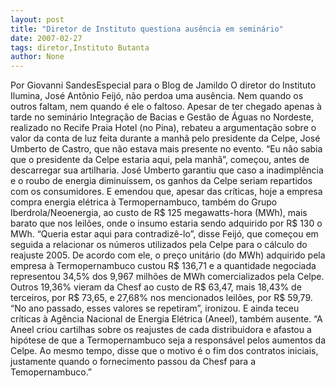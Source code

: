 ```yaml
---
layout: post
title: "Diretor de Instituto questiona ausência em seminário"
date: 2007-02-27
tags: diretor,Instituto Butanta
author: None
---
```

Por Giovanni SandesEspecial para&nbsp;o Blog de Jamildo
O diretor do Instituto Ilumina, José Antônio Feijó, não perdoa uma ausência. Nem quando os outros faltam, nem quando é ele o faltoso. Apesar de ter chegado apenas à tarde no seminário Integração de Bacias e Gestão de Águas no Nordeste, realizado no Recife Praia Hotel (no Pina), rebateu a argumentação sobre o valor da conta de luz feita durante a manhã pelo presidente da Celpe, José Umberto de Castro, que não estava mais presente no evento.
“Eu não sabia que o presidente da Celpe estaria aqui, pela manhã”, começou, antes de descarregar sua artilharia. José Umberto garantiu que caso a inadimplência e o roubo de energia diminuíssem, os ganhos da Celpe seriam repartidos com os consumidores. E emendou que, apesar das críticas, hoje a empresa compra energia elétrica à Termopernambuco, também do Grupo Iberdrola/Neoenergia, ao custo de R$ 125 megawatts-hora (MWh), mais barato que nos leilões, onde o insumo estaria sendo adquirido por R$ 130 o MWh.
“Queria estar aqui para contradizê-lo”, disse Feijó, que começou em seguida a relacionar os números utilizados pela Celpe para o cálculo do reajuste 2005. De acordo com ele, o preço unitário (do MWh) adquirido pela empresa à Termopernambuco custou R$ 136,71 e a quantidade negociada representou 34,5% dos 9,967 milhões de MWh comercializados pela Celpe. 
Outros 19,36% vieram da Chesf ao custo de R$ 63,47, mais 18,43% de terceiros, por R$ 73,65, e 27,68% nos mencionados leilões, por R$ 59,79. “No ano passado, esses valores se repetiram”, ironizou. E ainda teceu críticas à Agência Nacional de Energia Elétrica (Aneel), também ausente.
“A Aneel criou cartilhas sobre os reajustes de cada distribuidora e afastou a hipótese de que a Termopernambuco seja a responsável pelos aumentos da Celpe. Ao mesmo tempo, disse que o motivo é o fim dos contratos iniciais, justamente quando o fornecimento passou da Chesf para a Temopernambuco.”&nbsp; 